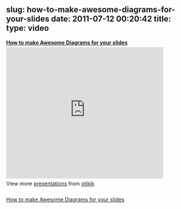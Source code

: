slug: how-to-make-awesome-diagrams-for-your-slides
date: 2011-07-12 00:20:42
title: 
type: video
---

<div style="width:425px" id="__ss_8555051"> <strong style="display:block;margin:12px 0 4px"><a href="http://www.slideshare.net/otikik/how-to-make-awesome-diagrams-for-your-slides" title="How to make Awesome Diagrams for your slides" target="_blank">How to make Awesome Diagrams for your slides</a></strong> <iframe src="http://www.slideshare.net/slideshow/embed_code/8555051" width="425" height="355" frameborder="0" marginwidth="0" marginheight="0" scrolling="no"></iframe> <div style="padding:5px 0 12px"> View more <a href="http://www.slideshare.net/" target="_blank">presentations</a> from <a href="http://www.slideshare.net/otikik" target="_blank">otikik</a> </div> </div>

[How to make Awesome Diagrams for your slides](http://www.slideshare.net/otikik/how-to-make-awesome-diagrams-for-your-slides?from=ss_embed)
